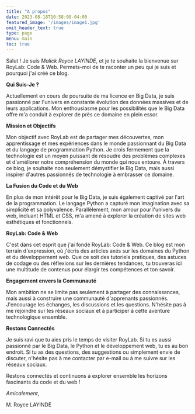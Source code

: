 ```yaml
---
title: "A propos"
date: 2023-08-18T10:58:08-04:00
featured_image: '/images/image1.jpg'  
omit_header_text: true
type: page
menu: main
toc: true
---
```


Salut ! Je suis <em>Malick Royce LAYINDE</em>, et je te souhaite la bienvenue sur RoyLab: Code & Web. Permets-moi de te raconter un peu qui je suis et pourquoi j'ai créé ce blog.

**Qui Suis-Je ?**

Actuellement en cours de poursuite de ma licence en Big Data, je suis passionné par l'univers en constante évolution des données massives et de leurs applications. Mon enthousiasme pour les possibilités que le Big Data offre m'a conduit à explorer de près ce domaine en plein essor.

**Mission et Objectifs**

Mon objectif avec RoyLab est de partager mes découvertes, mon apprentissage et mes expériences dans le monde passionnant du Big Data et du langage de programmation Python. Je crois fermement que la technologie est un moyen puissant de résoudre des problèmes complexes et d'améliorer notre compréhension du monde qui nous entoure. À travers ce blog, je souhaite non seulement démystifier le Big Data, mais aussi inspirer d'autres passionnés de technologie à embrasser ce domaine.

**La Fusion du Code et du Web**

En plus de mon intérêt pour le Big Data, je suis également captivé par l'art de la programmation. Le langage Python a capturé mon imagination avec sa simplicité et sa polyvalence. Parallèlement, mon amour pour l'univers du web, incluant HTML et CSS, m'a amené à explorer la création de sites web esthétiques et fonctionnels.

**RoyLab: Code & Web**

C'est dans cet esprit que j'ai fondé RoyLab: Code & Web. Ce blog est mon terrain d'expression, où j'écris des articles axés sur les domaines du Python et du développement web. Que ce soit des tutoriels pratiques, des astuces de codage ou des réflexions sur les dernières tendances, tu trouveras ici une multitude de contenus pour élargir tes compétences et ton savoir.

**Engagement envers la Communauté**

Mon ambition ne se limite pas seulement à partager des connaissances, mais aussi à construire une communauté d'apprenants passionnés. J'encourage les échanges, les discussions et les questions. N'hésite pas à me rejoindre sur les réseaux sociaux et à participer à cette aventure technologique ensemble.

**Restons Connectés**

Je suis ravi que tu aies pris le temps de visiter RoyLab. Si tu es aussi passionné par le Big Data, le Python et le développement web, tu es au bon endroit. Si tu as des questions, des suggestions ou simplement envie de discuter, n'hésite pas à me contacter par e-mail ou à me suivre sur les réseaux sociaux.

Restons connectés et continuons à explorer ensemble les horizons fascinants du code et du web !

*Amicalement*,

M. Royce LAYINDE